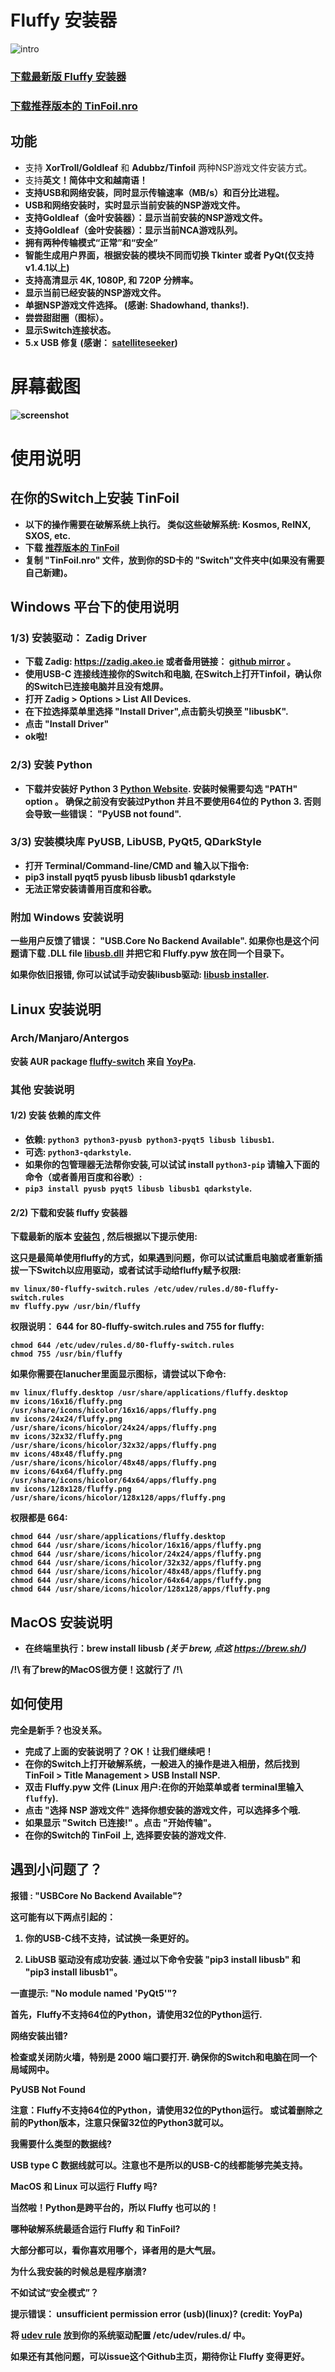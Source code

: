 # Fluffy 安装器
![intro](https://github.com/fourminute/Fluffy/blob/master/misc/fluffy-intro.png?raw=true)

### <b><a href="https://github.com/fourminute/Fluffy/releases/latest">下载最新版 Fluffy 安装器</a></b>
### <b><a href="https://github.com/fourminute/Fluffy/blob/master/Tinfoil.nro">下载推荐版本的 TinFoil.nro</a></b>

## 功能
* 支持 <b>XorTroll/Goldleaf</b> 和 <b>Adubbz/Tinfoil</b> 两种NSP游戏文件安装方式。
* 支持<b>英文！简体中文和越南语！<b>
* 支持USB和网络安装，同时显示传输速率（MB/s）和百分比进程。
* USB和网络安装时，实时显示当前安装的NSP游戏文件。
* 支持Goldleaf（金叶安装器）：显示当前安装的NSP游戏文件。
* 支持Goldleaf（金叶安装器）：显示当前NCA游戏队列。
* 拥有两种传输模式“正常”和“安全”
* 智能生成用户界面，根据安装的模块不同而切换 Tkinter 或者 PyQt(<b>仅支持v1.4.1以上</b>)
* 支持高清显示 4K, 1080P, 和 720P 分辨率。
* 显示当前已经安装的NSP游戏文件。
* 单据NSP游戏文件选择。 (感谢: <b>Shadowhand</b>, thanks!).
* 尝尝甜甜圈（图标）。
* 显示Switch连接状态。
* 5.x USB 修复 (感谢： <a href="https://github.com/satelliteseeker">satelliteseeker</a>)

# 屏幕截图
![screenshot](https://github.com/fourminute/Fluffy/blob/master/misc/screenshotv250b.png?raw=true)


# 使用说明

## 在你的Switch上安装 TinFoil
* <b>以下的操作需要在破解系统上执行。 类似这些破解系统: Kosmos, ReINX, SXOS, etc.</b>
* 下载 <a href="https://github.com/fourminute/Fluffy/blob/master/Tinfoil.nro">推荐版本的 TinFoil</a>
* 复制 "<b>TinFoil.nro</b>" 文件，放到你的SD卡的 "Switch"文件夹中(如果没有需要自己新建)。

## Windows 平台下的使用说明

### 1/3) 安装驱动： Zadig Driver
* 下载 Zadig: https://zadig.akeo.ie 或者备用链接： [github mirror](https://github.com/fourminute/Fluffy/blob/master/windows/zadig-2.4.exe) 。
* 使用USB-C 连接线连接你的Switch和电脑, 在Switch上打开Tinfoil，确认你的Switch已连接电脑并且没有熄屏。
* 打开 Zadig > Options > List All Devices.
* 在下拉选择菜单里选择 "Install Driver",点击箭头切换至 "libusbK".
* 点击 "Install Driver"
* ok啦!

### 2/3) 安装 Python
* 下载并安装好 Python 3  [Python Website](https://www.python.org/downloads/). 安装时候需要勾选 "PATH" option 。
<b>确保之前没有安装过Python 并且不要使用64位的 Python 3. 否则会导致一些错误： "PyUSB not found".</b>

### 3/3) 安装模块库 PyUSB, LibUSB, PyQt5, QDarkStyle
* 打开 Terminal/Command-line/CMD and 输入以下指令:
* pip3 install pyqt5 pyusb libusb libusb1 qdarkstyle
* 无法正常安装请善用百度和谷歌。

### 附加 Windows 安装说明
一些用户反馈了错误： "USB.Core No Backend Available". 如果你也是这个问题请下载 .DLL file [libusb.dll](https://github.com/fourminute/Fluffy/blob/master/windows/libusb-1.0.dll) 并把它和 Fluffy.pyw 放在同一个目录下。

如果你依旧报错, 你可以试试手动安装libusb驱动: [libusb installer](https://github.com/fourminute/Fluffy/blob/master/windows/libusb-win32-devel-filter-1.2.6.0.exe).

## Linux 安装说明

### Arch/Manjaro/Antergos
安装 AUR package <a href="https://aur.archlinux.org/packages/fluffy-switch/">fluffy-switch</a> 来自 <a href="https://github.com/YoyPa">YoyPa</a>.

### 其他 安装说明

#### 1/2) 安装 依赖的库文件
* 依赖: ```python3 python3-pyusb python3-pyqt5 libusb libusb1```.
* 可选: ```python3-qdarkstyle```.
* 如果你的包管理器无法帮你安装,可以试试 install ```python3-pip``` 请输入下面的命令（或者善用百度和谷歌）:
* ```pip3 install pyusb pyqt5 libusb libusb1 qdarkstyle```.

#### 2/2) 下载和安装 fluffy 安装器
下载最新的版本 <a href="https://github.com/fourminute/Fluffy/releases/latest">安装包</a> , 然后根据以下提示使用:

这只是最简单使用fluffy的方式，如果遇到问题，你可以试试重启电脑或者重新插拔一下Switch以应用驱动，或者试试手动给fluffy赋予权限:
```
mv linux/80-fluffy-switch.rules /etc/udev/rules.d/80-fluffy-switch.rules
mv fluffy.pyw /usr/bin/fluffy
```
权限说明： 644 for 80-fluffy-switch.rules and 755 for fluffy:
```
chmod 644 /etc/udev/rules.d/80-fluffy-switch.rules
chmod 755 /usr/bin/fluffy
```

如果你需要在lanucher里面显示图标，请尝试以下命令:
```
mv linux/fluffy.desktop /usr/share/applications/fluffy.desktop
mv icons/16x16/fluffy.png /usr/share/icons/hicolor/16x16/apps/fluffy.png
mv icons/24x24/fluffy.png /usr/share/icons/hicolor/24x24/apps/fluffy.png
mv icons/32x32/fluffy.png /usr/share/icons/hicolor/32x32/apps/fluffy.png
mv icons/48x48/fluffy.png /usr/share/icons/hicolor/48x48/apps/fluffy.png
mv icons/64x64/fluffy.png /usr/share/icons/hicolor/64x64/apps/fluffy.png
mv icons/128x128/fluffy.png /usr/share/icons/hicolor/128x128/apps/fluffy.png
```
权限都是 664:
```
chmod 644 /usr/share/applications/fluffy.desktop
chmod 644 /usr/share/icons/hicolor/16x16/apps/fluffy.png
chmod 644 /usr/share/icons/hicolor/24x24/apps/fluffy.png
chmod 644 /usr/share/icons/hicolor/32x32/apps/fluffy.png
chmod 644 /usr/share/icons/hicolor/48x48/apps/fluffy.png
chmod 644 /usr/share/icons/hicolor/64x64/apps/fluffy.png
chmod 644 /usr/share/icons/hicolor/128x128/apps/fluffy.png
```

## MacOS 安装说明
* 在终端里执行：brew install libusb <i>(关于 brew, 点这 https://brew.sh/)</i>

/!\ 有了brew的MacOS很方便！这就行了 /!\

## 如何使用
完全是新手？也没关系。 
* <b>完成了上面的安装说明了？OK！让我们继续吧！</b>
* 在你的Switch上打开破解系统，一般进入的操作是进入相册，然后找到 TinFoil > Title Management > USB Install NSP.
* 双击 Fluffy.pyw 文件 (Linux 用户:在你的开始菜单或者 terminal里输入 ```fluffy```).
* 点击 "选择 NSP 游戏文件" 选择你想安装的游戏文件，可以选择多个哦.
* 如果显示 "Switch 已连接!" 。点击 "开始传输"。
* 在你的Switch的 TinFoil 上, 选择要安装的游戏文件.

## 遇到小问题了？
<b>报错 : "USBCore No Backend Available"?</b>

 这可能有以下两点引起的：

1) 你的USB-C线不支持，试试换一条更好的。

2) LibUSB 驱动没有成功安装. 通过以下命令安装 "pip3 install libusb" 和 "pip3 install libusb1"。

<b>一直提示: "No module named 'PyQt5'"?</b>

首先，Fluffy不支持64位的Python，请使用32位的Python运行.


<b>网络安装出错?</b>

检查或关闭防火墙，特别是 2000 端口要打开. 确保你的Switch和电脑在同一个局域网中。

<b>PyUSB Not Found</b>

注意：**Fluffy不支持64位的Python，请使用32位的Python运行。** 或试着删除之前的Python版本，注意只保留32位的Python3就可以。

<b>我需要什么类型的数据线?</b>

USB type C 数据线就可以。注意也不是所以的USB-C的线都能够完美支持。

<b>MacOS 和 Linux 可以运行 Fluffy 吗?</b>

当然啦！Python是跨平台的，所以 Fluffy 也可以的！

<b>哪种破解系统最适合运行 Fluffy 和 TinFoil?</b>

大部分都可以，看你喜欢用哪个，译者用的是大气层。

<b>为什么我安装的时候总是程序崩溃?</b>

不如试试“安全模式”？

<b>提示错误： unsufficient permission error (usb)(linux)? (credit: YoyPa)</b>

将 <a href=https://github.com/fourminute/Fluffy/blob/master/linux/80-fluffy-switch.rules>udev rule</a> 放到你的系统驱动配置 /etc/udev/rules.d/ 中。

<b>如果还有其他问题，可以issue这个Github主页，期待你让 Fluffy 变得更好。</b>

